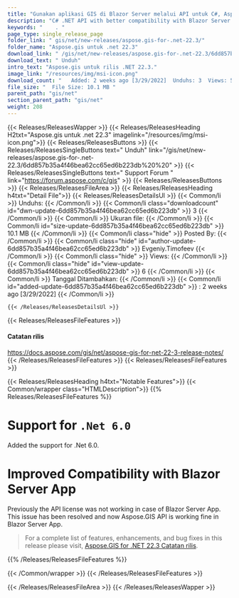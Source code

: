 ```yaml
---
title: "Gunakan aplikasi GIS di Blazor Server melalui API untuk C#, Asp.net Apps"
description: "C# .NET API with better compatibility with Blazor Server App, with support for .NET.0 framework. Now work on your geospatial & GIS data with more flexibility."
keywords: "    . "
page_type: single_release_page
folder_link: " gis/net/new-releases/aspose.gis-for-.net-22.3/"
folder_name: "Aspose.gis untuk .net 22.3"
download_link: " /gis/net/new-releases/aspose.gis-for-.net-22.3/6dd857b35a4f46bea62cc65ed6b223db"
download_text: " Unduh"
intro_text: "Aspose.gis untuk rilis .NET 22.3."
image_link: "/resources/img/msi-icon.png"
download_count: "   Added: 2 weeks ago [3/29/2022]  Unduhs: 3  Views: 5"
file_size: "  File Size: 10.1 MB "
parent_path: "gis/net"
section_parent_path: "gis/net"
weight: 208
---
```


{{< Releases/ReleasesWapper >}}
{{< Releases/ReleasesHeading H2txt="Aspose.gis untuk .net 22.3" imagelink="/resources/img/msi-icon.png">}}
{{< Releases/ReleasesButtons >}}
{{< Releases/ReleasesSingleButtons text=" Unduh" link="/gis/net/new-releases/aspose.gis-for-.net-22.3/6dd857b35a4f46bea62cc65ed6b223db%20%20" >}}
{{< Releases/ReleasesSingleButtons text=" Support Forum " link="https://forum.aspose.com/c/gis" >}}
{{< Releases/ReleasesButtons >}}
{{< Releases/ReleasesFileArea >}}
{{< Releases/ReleasesHeading h4txt="Detail File">}}
{{< Releases/ReleasesDetailsUl >}}
{{< Common/li  >}} Unduhs: {{< /Common/li >}}
{{< Common/li class="downloadcount" id="dwn-update-6dd857b35a4f46bea62cc65ed6b223db" >}} 3 {{< /Common/li >}}
{{< Common/li  >}} Ukuran file: {{< /Common/li >}}
{{< Common/li id="size-update-6dd857b35a4f46bea62cc65ed6b223db" >}} 10.1 MB {{< /Common/li >}}
{{< Common/li  class="hide" >}} Posted By: {{< /Common/li >}}
{{< Common/li class="hide" id="author-update-6dd857b35a4f46bea62cc65ed6b223db" >}} Evgeniy.Timofeev {{< /Common/li >}}
{{< Common/li class="hide"  >}} Views: {{< /Common/li >}}
{{< Common/li class="hide" id="view-update-6dd857b35a4f46bea62cc65ed6b223db" >}} 6 {{< /Common/li >}}
{{< Common/li  >}} Tanggal Ditambahkan: {{< /Common/li >}}
{{< Common/li id="added-update-6dd857b35a4f46bea62cc65ed6b223db" >}} : 2 weeks ago [3/29/2022] {{< /Common/li >}}

    {{< /Releases/ReleasesDetailsUl >}}

{{< Releases/ReleasesFileFeatures >}}
<h4>Catatan rilis</h4><div><a href="https://docs.aspose.com/gis/net/aspose-gis-for-net-22-3-release-notes/">https://docs.aspose.com/gis/net/aspose-gis-for-net-22-3-release-notes/</a></div>
{{< /Releases/ReleasesFileFeatures >}}
{{< Releases/ReleasesFileFeatures >}}

{{< Releases/ReleasesHeading h4txt="Notable Features">}}
{{< Common/wrapper class="HTMLDescription">}}
{{% Releases/ReleasesFileFeatures %}}

# Support for `.Net 6.0`

Added the support for .Net 6.0.

# Improved Compatibility with Blazor Server App

Previously the API license was not working in case of Blazor Server App. This issue has been resolved and now Aspose.GIS API is working fine in Blazor Server App.

> For a complete list of features, enhancements, and bug fixes in this release please visit, [Aspose.GIS for .NET 22.3 Catatan rilis](https://docs.aspose.com/gis/net/aspose-gis-for-net-22-3-release-notes/).

{{% /Releases/ReleasesFileFeatures %}}

{{< /Common/wrapper >}}
{{< /Releases/ReleasesFileFeatures >}}

{{< /Releases/ReleasesFileArea >}}
{{< /Releases/ReleasesWapper >}}
